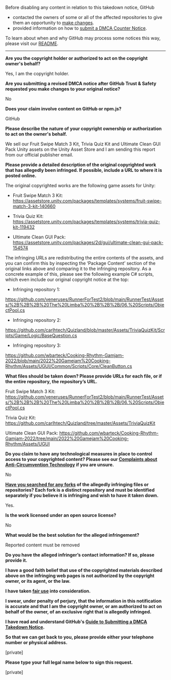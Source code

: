Before disabling any content in relation to this takedown notice, GitHub
- contacted the owners of some or all of the affected repositories to give them an opportunity to [make changes](https://docs.github.com/en/github/site-policy/dmca-takedown-policy#a-how-does-this-actually-work).
- provided information on how to [submit a DMCA Counter Notice](https://docs.github.com/en/articles/guide-to-submitting-a-dmca-counter-notice).

To learn about when and why GitHub may process some notices this way, please visit our [README](https://github.com/github/dmca/blob/master/README.md#anatomy-of-a-takedown-notice).

---

**Are you the copyright holder or authorized to act on the copyright owner's behalf?**

Yes, I am the copyright holder.

**Are you submitting a revised DMCA notice after GitHub Trust & Safety requested you make changes to your original notice?**

No

**Does your claim involve content on GitHub or npm.js?**

GitHub

**Please describe the nature of your copyright ownership or authorization to act on the owner's behalf.**

We sell our Fruit Swipe Match 3 Kit, Trivia Quiz Kit and Ultimate Clean GUI Pack Unity assets on the Unity Asset Store and I am sending this report from our official publisher email.

**Please provide a detailed description of the original copyrighted work that has allegedly been infringed. If possible, include a URL to where it is posted online.**

The original copyrighted works are the following game assets for Unity:

- Fruit Swipe Match 3 Kit: https://assetstore.unity.com/packages/templates/systems/fruit-swipe-match-3-kit-140660

- Trivia Quiz Kit: https://assetstore.unity.com/packages/templates/systems/trivia-quiz-kit-119432

- Ultimate Clean GUI Pack: https://assetstore.unity.com/packages/2d/gui/ultimate-clean-gui-pack-154574

The infringing URLs are redistributing the entire contents of the assets, and you can confirm this by inspecting the ‘Package Content’ section of the original links above and comparing it to the infringing repository. As a concrete example of this, please see the following example C# scripts, which even include our original copyright notice at the top:

- Infringing repository 1:

https://github.com/veneruses/RunnerForTest2/blob/main/RunnerTest/Assets/%2B%2B%2B%20The%20Limba%20%2B%2B%2B/06.%20Scripts/ObjectPool.cs

- Infringing repository 2:

https://github.com/carlhtech/Quizland/blob/master/Assets/TriviaQuizKit/Scripts/Game/Logic/BaseQuestion.cs

- Infringing repository 3:

https://github.com/wbarteck/Cooking-Rhythm-Gamjam-2022/blob/main/2022%20Gamejam%20Cooking-Rhythm/Assets/UGUI/Common/Scripts/Core/CleanButton.cs

**What files should be taken down? Please provide URLs for each file, or if the entire repository, the repository’s URL.**

Fruit Swipe Match 3 Kit: https://github.com/veneruses/RunnerForTest2/blob/main/RunnerTest/Assets/%2B%2B%2B%20The%20Limba%20%2B%2B%2B/06.%20Scripts/ObjectPool.cs

Trivia Quiz Kit: https://github.com/carlhtech/Quizland/tree/master/Assets/TriviaQuizKit

Ultimate Clean GUI Pack: https://github.com/wbarteck/Cooking-Rhythm-Gamjam-2022/tree/main/2022%20Gamejam%20Cooking-Rhythm/Assets/UGUI

**Do you claim to have any technological measures in place to control access to your copyrighted content? Please see our <a href="https://docs.github.com/articles/guide-to-submitting-a-dmca-takedown-notice#complaints-about-anti-circumvention-technology">Complaints about Anti-Circumvention Technology</a> if you are unsure.**

No

**<a href="https://docs.github.com/articles/dmca-takedown-policy#b-what-about-forks-or-whats-a-fork">Have you searched for any forks</a> of the allegedly infringing files or repositories? Each fork is a distinct repository and must be identified separately if you believe it is infringing and wish to have it taken down.**

Yes.

**Is the work licensed under an open source license?**

No

**What would be the best solution for the alleged infringement?**

Reported content must be removed

**Do you have the alleged infringer’s contact information? If so, please provide it.**

**I have a good faith belief that use of the copyrighted materials described above on the infringing web pages is not authorized by the copyright owner, or its agent, or the law.**

**I have taken <a href="https://www.lumendatabase.org/topics/22">fair use</a> into consideration.**

**I swear, under penalty of perjury, that the information in this notification is accurate and that I am the copyright owner, or am authorized to act on behalf of the owner, of an exclusive right that is allegedly infringed.**

**I have read and understand GitHub's <a href="https://docs.github.com/articles/guide-to-submitting-a-dmca-takedown-notice/">Guide to Submitting a DMCA Takedown Notice</a>.**

**So that we can get back to you, please provide either your telephone number or physical address.**

[private]

**Please type your full legal name below to sign this request.**

[private]
